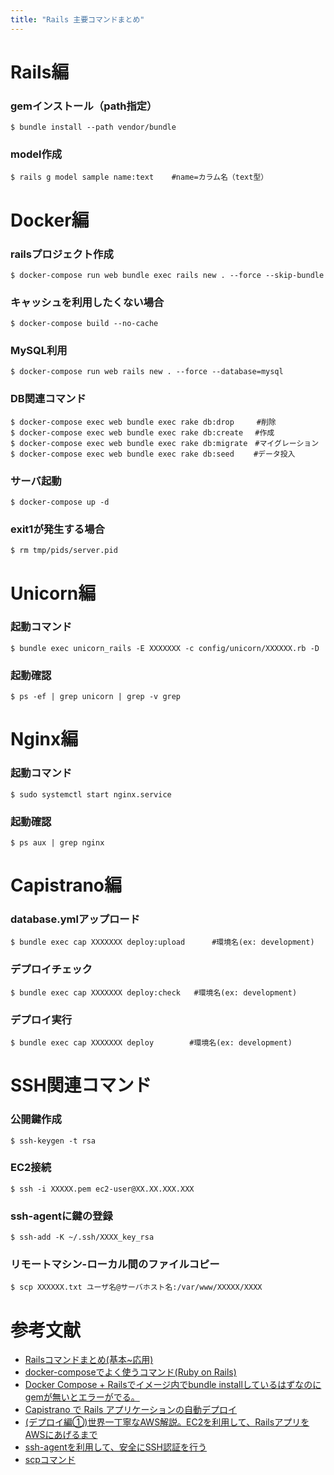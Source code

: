 ```yaml
---
title: "Rails 主要コマンドまとめ"
---
```


# Rails編

### gemインストール（path指定）

```
$ bundle install --path vendor/bundle
```

### model作成
```
$ rails g model sample name:text    #name=カラム名（text型）
```


# Docker編

### railsプロジェクト作成
```
$ docker-compose run web bundle exec rails new . --force --skip-bundle
```

### キャッシュを利用したくない場合
```
$ docker-compose build --no-cache
```

### MySQL利用
```
$ docker-compose run web rails new . --force --database=mysql
```

### DB関連コマンド
```
$ docker-compose exec web bundle exec rake db:drop     #削除
$ docker-compose exec web bundle exec rake db:create　 #作成
$ docker-compose exec web bundle exec rake db:migrate　#マイグレーション
$ docker-compose exec web bundle exec rake db:seed　　 #データ投入
```

### サーバ起動
```
$ docker-compose up -d
```

### exit1が発生する場合
```
$ rm tmp/pids/server.pid
```

# Unicorn編

### 起動コマンド
```
$ bundle exec unicorn_rails -E XXXXXXX -c config/unicorn/XXXXXX.rb -D
```

### 起動確認
```
$ ps -ef | grep unicorn | grep -v grep
```

# Nginx編

### 起動コマンド
```
$ sudo systemctl start nginx.service
```

### 起動確認
```
$ ps aux | grep nginx
```

# Capistrano編

### database.ymlアップロード
```
$ bundle exec cap XXXXXXX deploy:upload      #環境名(ex: development)
```

### デプロイチェック
```
$ bundle exec cap XXXXXXX deploy:check   #環境名(ex: development)
```

### デプロイ実行
```
$ bundle exec cap XXXXXXX deploy        #環境名(ex: development)
```

# SSH関連コマンド

### 公開鍵作成
```
$ ssh-keygen -t rsa
```

### EC2接続
```
$ ssh -i XXXXX.pem ec2-user@XX.XX.XXX.XXX
```

### ssh-agentに鍵の登録
```
$ ssh-add -K ~/.ssh/XXXX_key_rsa
```

### リモートマシン-ローカル間のファイルコピー
```
$ scp XXXXXX.txt ユーザ名@サーバホスト名:/var/www/XXXXX/XXXX
```


# 参考文献

- [Railsコマンドまとめ(基本~応用)](https://qiita.com/gcyagyu/items/dea818095feed81f66c0)
- [docker-composeでよく使うコマンド(Ruby on Rails)](https://qiita.com/LikeGeohotz/items/0e3cd9dfa67d7ff6ff96)
- [Docker Compose + Railsでイメージ内でbundle installしているはずなのにgemが無いとエラーがでる。](https://qiita.com/hokita222/items/49f4ca54835e08fdd6b2)
- [Capistrano で Rails アプリケーションの自動デプロイ](https://qiita.com/Salinger/items/4ee4f3c5ebd5227196c0)
- [(デプロイ編①)世界一丁寧なAWS解説。EC2を利用して、RailsアプリをAWSにあげるまで](https://qiita.com/naoki_mochizuki/items/814e0979217b1a25aa3e)
- [ssh-agentを利用して、安全にSSH認証を行う](https://qiita.com/naoki_mochizuki/items/93ee2643a4c6ab0a20f5)
- [scpコマンド](https://qiita.com/chihiro/items/142ebe6980a498b5d4a7)

